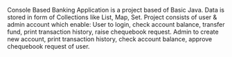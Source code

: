 Console Based Banking Application is a project based of Basic Java.
Data is stored in form of Collections like List, Map, Set.
Project consists of user & admin account which enable:
User to login, check account balance, transfer fund, print transaction history, raise chequebook request.
Admin to create new account, print transaction history, check account balance, approve chequebook request of user.
